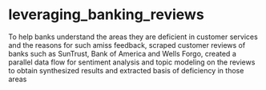 # leveraging_banking_reviews
To help banks understand the areas they are deficient in customer services and the reasons for such amiss feedback, scraped customer reviews of banks such as SunTrust, Bank of America and Wells Forgo, created a parallel data flow for sentiment analysis and topic modeling on the reviews to obtain synthesized results and extracted basis of deficiency in those areas
